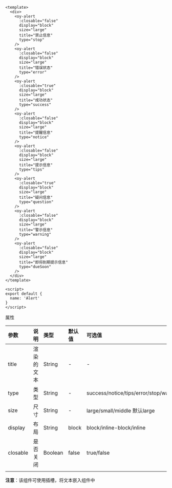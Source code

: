 ```vue
<template>
  <div>
    <oy-alert
      :closable="false"
      display="block"
      size="large"
      title="禁止信息"
      type="stop"
    />
    <oy-alert
      :closable="false"
      display="block"
      size="large"
      title="错误状态"
      type="error"
    />
    <oy-alert
      :closable="true"
      display="block"
      size="large"
      title="成功状态"
      type="success"
    />
    <oy-alert
      :closable="false"
      display="block"
      size="large"
      title="提醒信息"
      type="notice"
    />
    <oy-alert
      :closable="false"
      display="block"
      size="large"
      title="提示信息"
      type="tips"
    />
    <oy-alert
      :closable="true"
      display="block"
      size="large"
      title="疑问信息"
      type="question"
    />
    <oy-alert
      :closable="false"
      display="block"
      size="large"
      title="警示信息"
      type="warning"
    />
    <oy-alert
      :closable="false"
      display="block"
      size="large"
      title="即将到期提示信息"
      type="dueSoon"
    />
  </div>
</template>

<script>
export default {
  name: 'Alert'
}
</script>
```



属性

| 参数     | 说明       | 类型    | 默认值 | 可选值                                                  |
| :------- | :--------- | :------ | :----- | :------------------------------------------------------ |
| title    | 渲染的文本 | String  | -      | -                                                       |
| type     | 类型       | String  | -      | success/notice/tips/error/stop/warning/question/dueSoon |
| size     | 尺寸       | String  | -      | large/small/middle 默认large                            |
| display  | 布局       | String  | block  | block/inline-block/inline                               |
| closable | 是否关闭   | Boolean | false  | true/false                                              |
|          |            |         |        |                                                         |

**注意**：该组件可使用插槽，将文本嵌入组件中